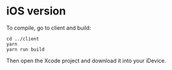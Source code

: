 # iOS version

To compile, go to client and build:

    cd ../client
    yarn
    yarn run build

Then open the Xcode project and download it into your iDevice.
